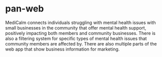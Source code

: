 # pan-web
MediCalm connects individuals struggling with mental health issues with small businesses in the community that offer mental health support, positively impacting both members and community businesses. There is also a filtering system for specific types of mental health issues that community members are affected by. There are also multiple parts of the web app that show business information for marketing.
